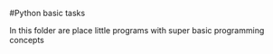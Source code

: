 #Python basic tasks

In this folder are place little programs with super basic programming concepts
